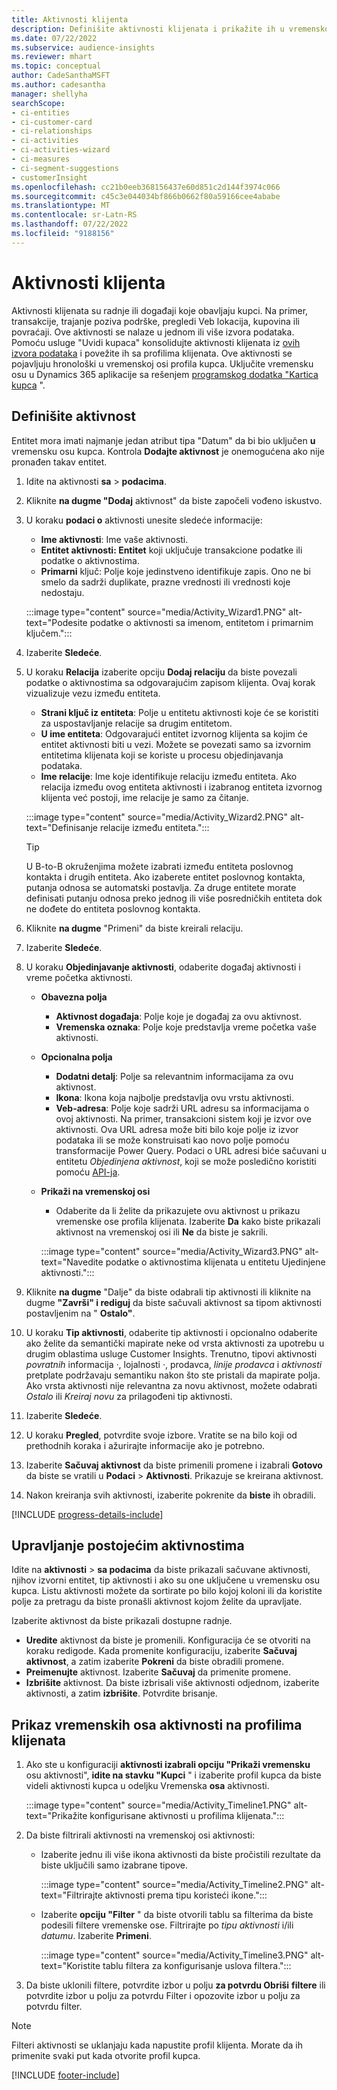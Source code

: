 ```yaml
---
title: Aktivnosti klijenta
description: Definišite aktivnosti klijenata i prikažite ih u vremenskoj osi na profilima klijenata.
ms.date: 07/22/2022
ms.subservice: audience-insights
ms.reviewer: mhart
ms.topic: conceptual
author: CadeSanthaMSFT
ms.author: cadesantha
manager: shellyha
searchScope:
- ci-entities
- ci-customer-card
- ci-relationships
- ci-activities
- ci-activities-wizard
- ci-measures
- ci-segment-suggestions
- customerInsight
ms.openlocfilehash: cc21b0eeb368156437e60d851c2d144f3974c066
ms.sourcegitcommit: c45c3e044034bf866b0662f80a59166cee4ababe
ms.translationtype: MT
ms.contentlocale: sr-Latn-RS
ms.lasthandoff: 07/22/2022
ms.locfileid: "9188156"
---
```

# <a name="customer-activities"></a>Aktivnosti klijenta

Aktivnosti klijenata su radnje ili događaji koje obavljaju kupci. Na primer, transakcije, trajanje poziva podrške, pregledi Veb lokacija, kupovina ili povraćaji. Ove aktivnosti se nalaze u jednom ili više izvora podataka. Pomoću usluge "Uvidi kupaca" konsolidujte aktivnosti klijenata iz [ovih izvora podataka](data-sources.md) i povežite ih sa profilima klijenata. Ove aktivnosti se pojavljuju hronološki u vremenskoj osi profila kupca. Uključite vremensku osu u Dynamics 365 aplikacije sa rešenjem [programskog dodatka "Kartica kupca](customer-card-add-in.md) ".

## <a name="define-an-activity"></a>Definišite aktivnost

Entitet mora imati najmanje jedan atribut tipa "Datum" da bi bio uključen **u** vremensku osu kupca. Kontrola **Dodajte aktivnost** je onemogućena ako nije pronađen takav entitet.

1. Idite na aktivnosti **sa** > **podacima**.

1. Kliknite **na dugme "Dodaj** aktivnost" da biste započeli vođeno iskustvo.

1. U koraku **podaci o** aktivnosti unesite sledeće informacije:

   - **Ime aktivnosti**: Ime vaše aktivnosti.
   - **Entitet aktivnosti: Entitet** koji uključuje transakcione podatke ili podatke o aktivnostima.
   - **Primarni** ključ: Polje koje jedinstveno identifikuje zapis. Ono ne bi smelo da sadrži duplikate, prazne vrednosti ili vrednosti koje nedostaju.

   :::image type="content" source="media/Activity_Wizard1.PNG" alt-text="Podesite podatke o aktivnosti sa imenom, entitetom i primarnim ključem.":::

1. Izaberite **Sledeće**.

1. U koraku **Relacija** izaberite opciju **Dodaj relaciju** da biste povezali podatke o aktivnostima sa odgovarajućim zapisom klijenta. Ovaj korak vizualizuje vezu između entiteta.  

   - **Strani ključ iz entiteta**: Polje u entitetu aktivnosti koje će se koristiti za uspostavljanje relacije sa drugim entitetom.
   - **U ime entiteta**: Odgovarajući entitet izvornog klijenta sa kojim će entitet aktivnosti biti u vezi. Možete se povezati samo sa izvornim entitetima klijenata koji se koriste u procesu objedinjavanja podataka.
   - **Ime relacije**: Ime koje identifikuje relaciju između entiteta. Ako relacija između ovog entiteta aktivnosti i izabranog entiteta izvornog klijenta već postoji, ime relacije je samo za čitanje.

   :::image type="content" source="media/Activity_Wizard2.PNG" alt-text="Definisanje relacije između entiteta.":::

   > [!TIP]
   > U B-to-B okruženjima možete izabrati između entiteta poslovnog kontakta i drugih entiteta. Ako izaberete entitet poslovnog kontakta, putanja odnosa se automatski postavlja. Za druge entitete morate definisati putanju odnosa preko jednog ili više posredničkih entiteta dok ne dođete do entiteta poslovnog kontakta.

1. Kliknite **na dugme** "Primeni" da biste kreirali relaciju.

1. Izaberite **Sledeće**.

1. U koraku **Objedinjavanje aktivnosti**, odaberite događaj aktivnosti i vreme početka aktivnosti.
   - **Obavezna polja**
      - **Aktivnost događaja**: Polje koje je događaj za ovu aktivnost.
      - **Vremenska oznaka**: Polje koje predstavlja vreme početka vaše aktivnosti.

   - **Opcionalna polja**
      - **Dodatni detalj**: Polje sa relevantnim informacijama za ovu aktivnost.
      - **Ikona**: Ikona koja najbolje predstavlja ovu vrstu aktivnosti.
      - **Veb-adresa**: Polje koje sadrži URL adresu sa informacijama o ovoj aktivnosti. Na primer, transakcioni sistem koji je izvor ove aktivnosti. Ova URL adresa može biti bilo koje polje iz izvor podataka ili se može konstruisati kao novo polje pomoću transformacije Power Query. Podaci o URL adresi biće sačuvani u entitetu *Objedinjena aktivnost*, koji se može posledično koristiti pomoću [API-ja](apis.md).

   - **Prikaži na vremenskoj osi**
      - Odaberite da li želite da prikazujete ovu aktivnost u prikazu vremenske ose profila klijenata. Izaberite **Da** kako biste prikazali aktivnost na vremenskoj osi ili **Ne** da biste je sakrili.

      :::image type="content" source="media/Activity_Wizard3.PNG" alt-text="Navedite podatke o aktivnostima klijenata u entitetu Ujedinjene aktivnosti.":::

1. Kliknite **na dugme** "Dalje" da biste odabrali tip aktivnosti ili kliknite na dugme **"Završi" i rediguj** da biste sačuvali aktivnost sa tipom aktivnosti postavljenim na " **Ostalo"**.

1. U koraku **Tip aktivnosti**, odaberite tip aktivnosti i opcionalno odaberite ako želite da semantički mapirate neke od vrsta aktivnosti za upotrebu u drugim oblastima usluge Customer Insights. Trenutno, tipovi aktivnosti *povratnih* informacija *·*, lojalnosti *·*, prodavca, *linije prodavca* i *aktivnosti* pretplate podržavaju semantiku nakon što ste pristali da mapirate polja. Ako vrsta aktivnosti nije relevantna za novu aktivnost, možete odabrati *Ostalo* ili *Kreiraj novu* za prilagođeni tip aktivnosti.

1. Izaberite **Sledeće**.

1. U koraku **Pregled**, potvrdite svoje izbore. Vratite se na bilo koji od prethodnih koraka i ažurirajte informacije ako je potrebno.

1. Izaberite **Sačuvaj aktivnost** da biste primenili promene i izabrali **Gotovo** da biste se vratili u **Podaci** > **Aktivnosti**. Prikazuje se kreirana aktivnost.

1. Nakon kreiranja svih aktivnosti, izaberite pokrenite da **biste** ih obradili.

[!INCLUDE [progress-details-include](includes/progress-details-pane.md)]

## <a name="manage-existing-activities"></a>Upravljanje postojećim aktivnostima

Idite na **aktivnosti** > **sa podacima** da biste prikazali sačuvane aktivnosti, njihov izvorni entitet, tip aktivnosti i ako su one uključene u vremensku osu kupca. Listu aktivnosti možete da sortirate po bilo kojoj koloni ili da koristite polje za pretragu da biste pronašli aktivnost kojom želite da upravljate.

Izaberite aktivnost da biste prikazali dostupne radnje.

- **Uredite** aktivnost da biste je promenili. Konfiguracija će se otvoriti na koraku redigode. Kada promenite konfiguraciju, izaberite **Sačuvaj aktivnost**, a zatim izaberite **Pokreni** da biste obradili promene.
- **Preimenujte** aktivnost. Izaberite **Sačuvaj** da primenite promene.
- **Izbrišite** aktivnost. Da biste izbrisali više aktivnosti odjednom, izaberite aktivnosti, a zatim **izbrišite**. Potvrdite brisanje.

## <a name="view-activity-timelines-on-customer-profiles"></a>Prikaz vremenskih osa aktivnosti na profilima klijenata

1. Ako ste u konfiguraciji **aktivnosti izabrali opciju "Prikaži vremensku** osu aktivnosti", **idite na stavku "Kupci** " i izaberite profil kupca da biste videli aktivnosti kupca u odeljku Vremenska **osa** aktivnosti.

   :::image type="content" source="media/Activity_Timeline1.PNG" alt-text="Prikažite konfigurisane aktivnosti u profilima klijenata.":::

1. Da biste filtrirali aktivnosti na vremenskoj osi aktivnosti:

   - Izaberite jednu ili više ikona aktivnosti da biste pročistili rezultate da biste uključili samo izabrane tipove.

     :::image type="content" source="media/Activity_Timeline2.PNG" alt-text="Filtrirajte aktivnosti prema tipu koristeći ikone.":::

   - Izaberite **opciju "Filter** " da biste otvorili tablu sa filterima da biste podesili filtere vremenske ose. Filtrirajte po *tipu aktivnosti* i/ili *datumu*. Izaberite **Primeni**.

     :::image type="content" source="media/Activity_Timeline3.PNG" alt-text="Koristite tablu filtera za konfigurisanje uslova filtera.":::

1. Da biste uklonili filtere, potvrdite izbor u polju **za potvrdu Obriši** **filtere** ili potvrdite izbor u polju za potvrdu Filter i opozovite izbor u polju za potvrdu filter.

> [!NOTE]
> Filteri aktivnosti se uklanjaju kada napustite profil klijenta. Morate da ih primenite svaki put kada otvorite profil kupca.

[!INCLUDE [footer-include](includes/footer-banner.md)]
